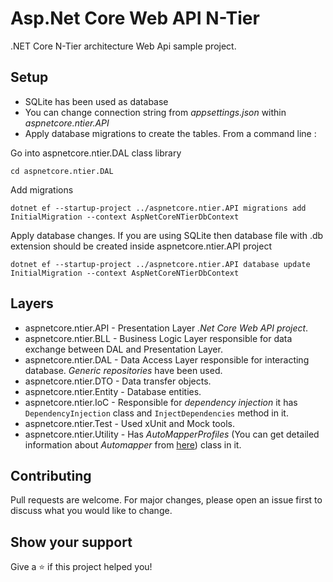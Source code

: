 # Asp.Net Core Web API N-Tier

.NET Core N-Tier architecture Web Api sample project.

## Setup

- SQLite has been used as database
- You can change connection string from *appsettings.json* within *aspnetcore.ntier.API*
- Apply database migrations to create the tables. From a command line :

Go into aspnetcore.ntier.DAL class library
```
cd aspnetcore.ntier.DAL
```
Add migrations
```
dotnet ef --startup-project ../aspnetcore.ntier.API migrations add InitialMigration --context AspNetCoreNTierDbContext
```
Apply database changes. If you are using SQLite then database file with .db extension should be created inside aspnetcore.ntier.API project
```
dotnet ef --startup-project ../aspnetcore.ntier.API database update InitialMigration --context AspNetCoreNTierDbContext
```
## Layers

- aspnetcore.ntier.API - Presentation Layer *.Net Core Web API project*.
- aspnetcore.ntier.BLL - Business Logic Layer responsible for data exchange between DAL and Presentation Layer.
- aspnetcore.ntier.DAL - Data Access Layer responsible for interacting database. *Generic repositories* have been used.
- aspnetcore.ntier.DTO - Data transfer objects.
- aspnetcore.ntier.Entity - Database entities.
- aspnetcore.ntier.IoC - Responsible for *dependency injection* it has ```DependencyInjection``` class and ```InjectDependencies``` method in it.
- aspnetcore.ntier.Test - Used xUnit and Mock tools.
- aspnetcore.ntier.Utility - Has *AutoMapperProfiles* (You can get detailed information about *Automapper* from [here](https://automapper.org/)) class in it.

## Contributing
Pull requests are welcome. For major changes, please open an issue first to discuss what you would like to change.

## Show your support

Give a ⭐️ if this project helped you!
